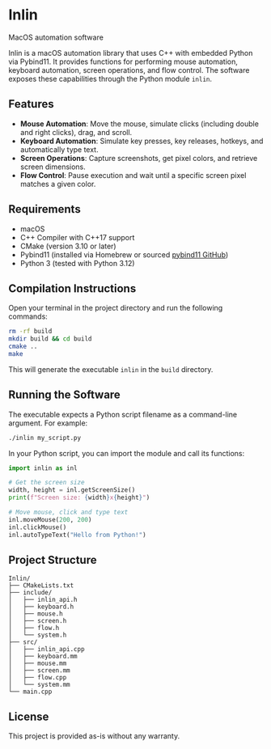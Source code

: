 # Inlin
MacOS automation software

Inlin is a macOS automation library that uses C++ with embedded Python via Pybind11. It provides functions for performing mouse automation, keyboard automation, screen operations, and flow control. The software exposes these capabilities through the Python module `inlin`.

## Features

- **Mouse Automation**: Move the mouse, simulate clicks (including double and right clicks), drag, and scroll.
- **Keyboard Automation**: Simulate key presses, key releases, hotkeys, and automatically type text.
- **Screen Operations**: Capture screenshots, get pixel colors, and retrieve screen dimensions.
- **Flow Control**: Pause execution and wait until a specific screen pixel matches a given color.

## Requirements

- macOS
- C++ Compiler with C++17 support
- CMake (version 3.10 or later)
- Pybind11 (installed via Homebrew or sourced [pybind11 GitHub](https://github.com/pybind/pybind11))
- Python 3 (tested with Python 3.12)

## Compilation Instructions

Open your terminal in the project directory and run the following commands:

```bash
rm -rf build
mkdir build && cd build
cmake ..
make
```

This will generate the executable `inlin` in the `build` directory.

## Running the Software

The executable expects a Python script filename as a command-line argument. For example:

```bash
./inlin my_script.py
```

In your Python script, you can import the module and call its functions:

```python
import inlin as inl

# Get the screen size
width, height = inl.getScreenSize()
print(f"Screen size: {width}x{height}")

# Move mouse, click and type text
inl.moveMouse(200, 200)
inl.clickMouse()
inl.autoTypeText("Hello from Python!")
```

## Project Structure

```
Inlin/
├── CMakeLists.txt
├── include/
│   ├── inlin_api.h
│   ├── keyboard.h
│   ├── mouse.h
│   ├── screen.h
│   ├── flow.h
│   └── system.h
├── src/
│   ├── inlin_api.cpp
│   ├── keyboard.mm
│   ├── mouse.mm
│   ├── screen.mm
│   ├── flow.cpp
│   └── system.mm
└── main.cpp
```

## License

This project is provided as-is without any warranty.
